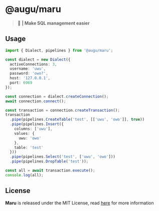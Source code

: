# @augu/maru
> :seedling: **| Make SQL management easier**

## Usage
```ts
import { Dialect, pipelines } from '@augu/maru';

const dialect = new Dialect({
  activeConnections: 3,
  username: 'uwu',
  password: 'owo?',
  host: '127.0.0.1',
  port: 6969
});

const connection = dialect.createConnection();
await connection.connect();

const transaction = connection.createTransaction();
transaction
  .pipe(pipelines.CreateTable('test', [['uwu', 'owo']], true))
  .pipe(pipelines.Insert({
    columns: ['uwu'],
    values: {
      uwu: 'owo'
    },
    table: 'test'
  }))
  .pipe(pipelines.Select('test', ['uwu', 'owo']))
  .pipe(pipelines.DropTable('test'));

const all = await transaction.execute();
console.log(all);
```

## License
**Maru** is released under the MIT License, read [here](/LICENSE) for more information